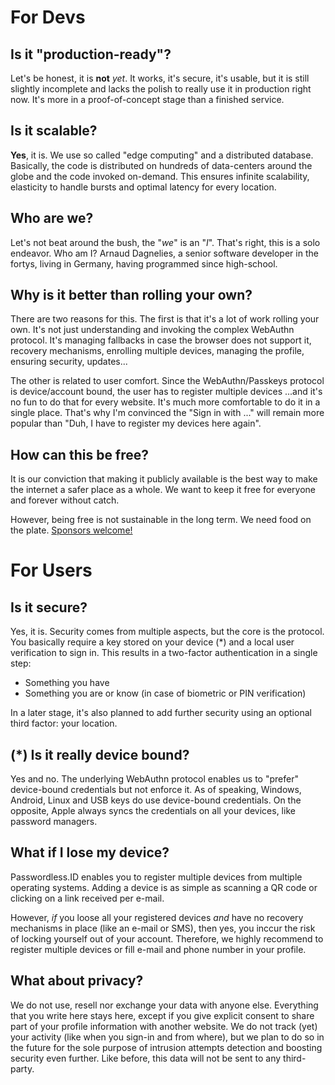 For Devs
========

Is it "production-ready"?
-------------------------

Let's be honest, it is **not** *yet*. It works, it's secure, it's usable,
but it is still slightly incomplete and lacks the polish to really use it in production right now. 
It's more in a proof-of-concept stage than a finished service.

Is it scalable?
---------------

**Yes**, it is. We use so called "edge computing" and a distributed database. Basically, the code is distributed on hundreds of data-centers around the globe and the code invoked on-demand. This ensures infinite scalability, elasticity to handle bursts and optimal latency for every location.

Who are we?
-----------

Let's not beat around the bush, the "*we*" is an "*I*". That's right, this is a solo endeavor. Who am I?
Arnaud Dagnelies, a senior software developer in the fortys, living in Germany, having programmed since high-school.

Why is it better than rolling your own?
---------------------------------------

There are two reasons for this. The first is that it's a lot of work rolling your own. It's not just understanding and invoking the complex WebAuthn protocol.
It's managing fallbacks in case the browser does not support it, recovery mechanisms, enrolling multiple devices, managing the profile, ensuring security, updates...

The other is related to user comfort. Since the WebAuthn/Passkeys protocol is device/account bound, the user has to register multiple devices ...and it's no fun to do that for every website. It's much more comfortable to do it in a single place. That's why I'm convinced the "Sign in with ..." will remain more popular than "Duh, I have to register my devices here again".


How can this be free?
---------------------

It is our conviction that making it publicly available is the best way to make the internet a safer place as a whole.
We want to keep it free for everyone and forever without catch.

However, being free is not sustainable in the long term. We need food on the plate. [Sponsors welcome!](https://github.com/sponsors/passwordless-id)


For Users
=========

Is it secure?
-------------

Yes, it is. Security comes from multiple aspects, but the core is the protocol.
You basically require a key stored on your device (*) and a local user verification to sign in.
This results in a two-factor authentication in a single step:

- Something you have
- Something you are or know (in case of biometric or PIN verification)

In a later stage, it's also planned to add further security using an optional third factor: your location.


(*) Is it really device bound?
------------------------------

Yes and no. The underlying WebAuthn protocol enables us to "prefer" device-bound credentials but not enforce it.
As of speaking, Windows, Android, Linux and USB keys do use device-bound credentials.
On the opposite, Apple always syncs the credentials on all your devices, like password managers.


What if I lose my device?
--------------------------

Passwordless.ID enables you to register multiple devices from multiple operating systems.
Adding a device is as simple as scanning a QR code or clicking on a link received per e-mail.

However, *if* you loose all your registered devices *and* have no recovery mechanisms in place (like an e-mail or SMS), then yes, you inccur the risk of locking yourself out of your account. Therefore, we highly recommend to register multiple devices or fill e-mail and phone number in your profile.


What about privacy?
-------------------

We do not use, resell nor exchange your data with anyone else.
Everything that you write here stays here, except if you give explicit consent to share part of your profile information with another website.
We do not track (yet) your activity (like when you sign-in and from where), but we plan to do so in the future for the sole purpose of intrusion attempts detection and boosting security even further. Like before, this data will not be sent to any third-party.


